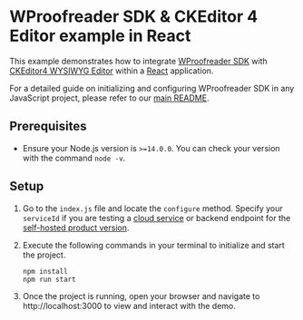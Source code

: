 # WProofreader SDK & CKEditor 4 Editor example in React

This example demonstrates how to integrate [WProofreader SDK](https://www.npmjs.com/package/@webspellchecker/wproofreader-sdk-js) with [CKEditor4 WYSIWYG Editor](https://ckeditor.com/ckeditor-4/) within a [React](https://react.dev/) application.

For a detailed guide on initializing and configuring WProofreader SDK in any JavaScript project, please refer to our [main README](https://github.com/WebSpellChecker/wproofreader-sdk-js/blob/master/README.md).

## Prerequisites

* Ensure your Node.js version is `>=14.0.0`. You can check your version with the command `node -v`.

## Setup
1. Go to the `index.js` file and locate the `configure` method. Specify your `serviceId` if you are testing a [cloud service](https://github.com/WebSpellChecker/wproofreader-sdk-js#for-the-cloud-based-version) or backend endpoint for the [self-hosted product version](https://github.com/WebSpellChecker/wproofreader-sdk-js#for-the-server-version). 

2. Execute the following commands in your terminal to initialize and start the project.

	```
	npm install
	npm run start
	```

3. Once the project is running, open your browser and navigate to http://localhost:3000 to view and interact with the demo.
